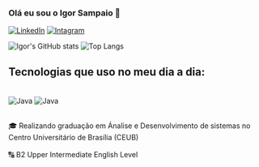 

### Olá eu sou o Igor Sampaio 👋

[![LinkedIn](https://img.shields.io/badge/LinkedIn-0077B5?style=for-the-badge&logo=linkedin&logoColor=white
)](www.linkedin.com/in/sampyodev)
[![Intagram](https://img.shields.io/badge/Instagram-E4405F?style=for-the-badge&logo=instagram&logoColor=white
)](https://www.instagram.com/samp.yo/)

![Igor's GitHub stats](https://github-readme-stats.vercel.app/api?username=sampyo10&show_icons=true&theme=transparent)
![Top Langs](https://github-readme-stats.vercel.app/api/top-langs/?username=sampyo10&hide_progress=true)

## Tecnologias que uso no meu dia a dia:

<div style="display: inline_block"><br/> 
<img align="center" alt="Java" src="https://img.shields.io/badge/Java-ED8B00?style=for-the-badge&logo=openjdk&logoColor=white" />
<img align="center" alt="Java" src="https://img.shields.io/badge/Spring-6DB33F?style=for-the-badge&logo=spring&logoColor=white" />
</div><br/>

🎓 Realizando graduação em Ánalise e Desenvolvimento de sistemas no Centro Universitário de Brasília (CEUB)<br/>
<br/>
🔠 B2 Upper Intermediate English Level

